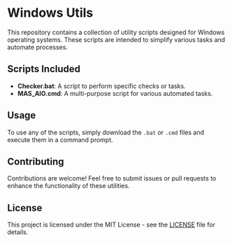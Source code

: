 # Windows Utils

This repository contains a collection of utility scripts designed for Windows operating systems. These scripts are intended to simplify various tasks and automate processes.

## Scripts Included

- **Checker.bat**: A script to perform specific checks or tasks.
- **MAS_AIO.cmd**: A multi-purpose script for various automated tasks.

## Usage

To use any of the scripts, simply download the `.bat` or `.cmd` files and execute them in a command prompt.

## Contributing

Contributions are welcome! Feel free to submit issues or pull requests to enhance the functionality of these utilities.

## License

This project is licensed under the MIT License - see the [LICENSE](LICENSE) file for details.
